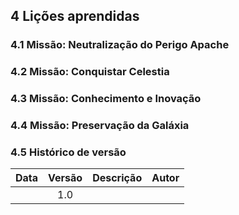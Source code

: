 ## 4 Lições aprendidas

### 4.1 Missão: Neutralização do Perigo Apache



### 4.2 Missão: Conquistar Celestia



### 4.3 Missão: Conhecimento e Inovação



### 4.4 Missão: Preservação da Galáxia



### 4.5 Histórico de versão

| Data  | Versão | Descrição | Autor |
| :---: | :----: | :-------: | :---: |
|       |  1.0   |           |       |